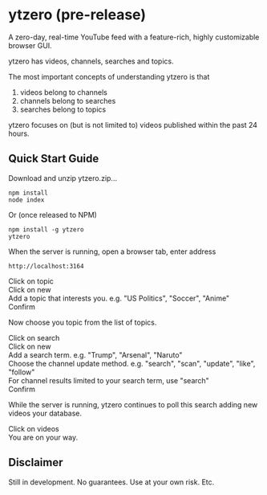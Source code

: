 # ytzero (pre-release)

A zero-day, real-time YouTube feed with a feature-rich, highly customizable browser GUI.

ytzero has videos, channels, searches and topics. 

The most important concepts of understanding ytzero is that 

1) videos belong to channels
2) channels belong to searches
3) searches belong to topics

ytzero focuses on (but is not limited to) videos published within the past 24 hours.

## Quick Start Guide

Download and unzip ytzero.zip...

```
npm install
node index
```

Or (once released to NPM)

```
npm install -g ytzero
ytzero
```
When the server is running, open a browser tab, enter address 
```
http://localhost:3164
```

Click on topic  
Click on new  
Add a topic that interests you. e.g. "US Politics", "Soccer", "Anime"  
Confirm  

Now choose you topic from the list of topics.  

Click on search  
Click on new  
Add a search term.  e.g. "Trump", "Arsenal", "Naruto"  
Choose the channel update method. e.g. "search", "scan", "update", "like", "follow"   
For channel results limited to your search term, use "search"  
Confirm  

While the server is running, ytzero continues to poll this search adding new videos your database.  

Click on videos  
You are on your way.  

## Disclaimer

Still in development. No guarantees. Use at your own risk. Etc.
